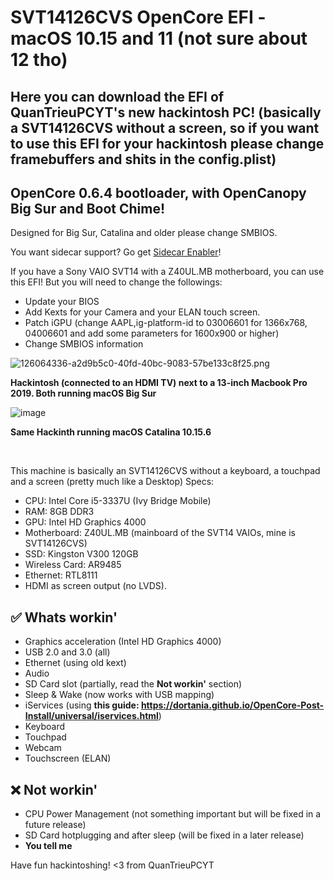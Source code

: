 <h1>SVT14126CVS OpenCore EFI - macOS 10.15 and 11 (not sure about 12 tho)</h1>
<h2>Here you can download the EFI of QuanTrieuPCYT's new hackintosh PC! (basically a SVT14126CVS without a screen, so if you want to use this EFI for your hackintosh please change framebuffers and shits in the config.plist)</h2>
<h2>OpenCore 0.6.4 bootloader, with OpenCanopy Big Sur and Boot Chime!</h2>
<p>Designed for Big Sur, Catalina and older please change SMBIOS.</p>

You want sidecar support? Go get <a href="https://github.com/hieplpvip/SidecarEnabler">Sidecar Enabler</a>!

If you have a Sony VAIO SVT14 with a Z40UL.MB motherboard, you can use this EFI! But you will need to change the followings:
* Update your BIOS
* Add Kexts for your Camera and your ELAN touch screen.
* Patch iGPU (change AAPL,ig-platform-id to 03006601 for 1366x768, 04006601 and add some parameters for 1600x900 or higher)
* Change SMBIOS information

![126064336-a2d9b5c0-40fd-40bc-9083-57be133c8f25.png](https://user-images.githubusercontent.com/73286927/126064336-a2d9b5c0-40fd-40bc-9083-57be133c8f25.png)

**Hackintosh (connected to an HDMI TV) next to a 13-inch Macbook Pro 2019. Both running macOS Big Sur**

![image](https://user-images.githubusercontent.com/73286927/126935674-246a37cc-b600-4109-b10f-f924a8f350f8.png)

**Same Hackinth running macOS Catalina 10.15.6**

<br>

This machine is basically an SVT14126CVS without a keyboard, a touchpad and a screen (pretty much like a Desktop)
Specs:
* CPU: Intel Core i5-3337U (Ivy Bridge Mobile)
* RAM: 8GB DDR3
* GPU: Intel HD Graphics 4000
* Motherboard: Z40UL.MB (mainboard of the SVT14 VAIOs, mine is SVT14126CVS)
* SSD: Kingston V300 120GB
* Wireless Card: AR9485
* Ethernet: RTL8111
* HDMI as screen output (no LVDS).

## ✅ Whats workin'
* Graphics acceleration (Intel HD Graphics 4000)
* USB 2.0 and 3.0 (all)
* Ethernet (using old kext)
* Audio
* SD Card slot (partially, read the **Not workin'** section)
* Sleep & Wake (now works with USB mapping)
* iServices (using **this guide: https://dortania.github.io/OpenCore-Post-Install/universal/iservices.html**)
* Keyboard
* Touchpad
* Webcam
* Touchscreen (ELAN)
## ❌ Not workin'
* CPU Power Management (not something important but will be fixed in a future release)
* SD Card hotplugging and after sleep (will be fixed in a later release)
* **You tell me**

Have fun hackintoshing!
<3 from QuanTrieuPCYT
